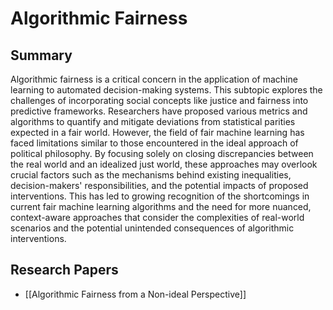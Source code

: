 # Algorithmic Fairness

## Summary
 Algorithmic fairness is a critical concern in the application of machine learning to automated decision-making systems. This subtopic explores the challenges of incorporating social concepts like justice and fairness into predictive frameworks. Researchers have proposed various metrics and algorithms to quantify and mitigate deviations from statistical parities expected in a fair world. However, the field of fair machine learning has faced limitations similar to those encountered in the ideal approach of political philosophy. By focusing solely on closing discrepancies between the real world and an idealized just world, these approaches may overlook crucial factors such as the mechanisms behind existing inequalities, decision-makers' responsibilities, and the potential impacts of proposed interventions. This has led to growing recognition of the shortcomings in current fair machine learning algorithms and the need for more nuanced, context-aware approaches that consider the complexities of real-world scenarios and the potential unintended consequences of algorithmic interventions.
## Research Papers

- [[Algorithmic Fairness from a Non-ideal Perspective]]
